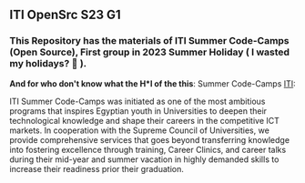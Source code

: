 ## ITI OpenSrc S23 G1
### This Repository has the materials of ITI Summer Code-Camps (Open Source), First group in 2023 Summer Holiday ( I wasted my holidays? :smiling_face_with_tear: ).
**And for who don't know what the H*l of the this**:
Summer Code-Camps [ITI](https://iti.gov.eg/):

ITI Summer Code-Camps was initiated as one of the most ambitious programs that inspires Egyptian youth in Universities 
to deepen their technological knowledge and shape their careers in the competitive ICT markets. In cooperation 
with the Supreme Council of Universities, we provide comprehensive services that goes beyond transferring 
knowledge into fostering excellence through training, Career Clinics, and career talks during their mid-year and summer 
vacation in highly demanded skills to increase their readiness prior their graduation. 

